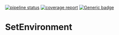 [![pipeline status](https://internal.gitlab.server/trilinos-devops-consolidation/code/SetEnvironment/badges/master/pipeline.svg)](https://internal.gitlab.server/trilinos-devops-consolidation/code/SetEnvironment/-/commits/master)
[![coverage report](https://internal.gitlab.server/trilinos-devops-consolidation/code/SetEnvironment/badges/master/coverage.svg)](http://10.202.36.171:8080/SetEnvironment/coverage/index.html)
[![Generic badge](https://img.shields.io/badge/docs-latest-green.svg)](http://10.202.36.171:8080/SetEnvironment/doc/index.html)

SetEnvironment
==============
